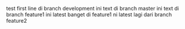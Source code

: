 test first line
di branch development
ini text di branch master
ini text di branch feature1
ini latest banget di feature1
ni latest lagi dari branch feature2
